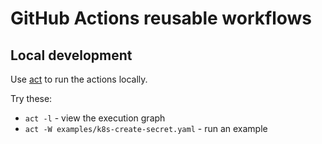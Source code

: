# GitHub Actions reusable workflows

## Local development

Use [act](https://github.com/nektos/act) to run the actions locally.

Try these:

* `act -l` - view the execution graph
* `act -W examples/k8s-create-secret.yaml` - run an example

